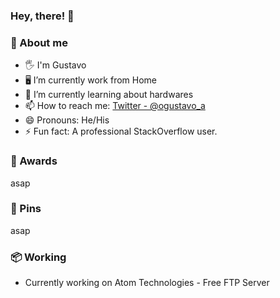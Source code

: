### Hey, there! 👋

### 🐬 About me

- 🖐️ I'm Gustavo
- 🖥️ I’m currently work from Home
- 🌱 I’m currently learning about hardwares
- 📫 How to reach me: [Twitter - @ogustavo_a](https://twitter.com/ogustavo_a)
- 😄 Pronouns: He/His
- ⚡ Fun fact: A professional StackOverflow user.

### 🏅 Awards
<p>asap</p>

### 📌 Pins
<p>asap</p>

### 📦 Working
- Currently working on Atom Technologies - Free FTP Server

<!---

<p>
<img src="https://github-readme-streak-stats.herokuapp.com/?user=SrPattif&theme=blueberry" alt="SrPattif"/>
</p>

<p>
<img src="https://github-readme-stats.vercel.app/api?username=SrPattif&count_private=true&show_icons=true&theme=blueberry" width=54% height="204px"/>
</p>

<p>
<img src="https://github-readme-stats.vercel.app/api/wakatime?username=SrPattif&theme=blueberry" width=55% height="204px"/>
</p>
-->
